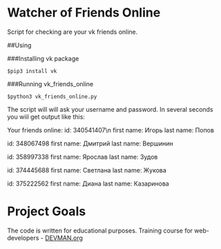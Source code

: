 # Watcher of Friends Online

Script for checking are your vk friends online.

##Using 
  
###Installing vk package

    $pip3 install vk
    
###Running vk_friends_online
  
    $python3 vk_friends_online.py
    
The script will will ask your username  and password. In several seconds you wiil get output like this:

Your friends online:
id: 340541407\n
first name: Игорь
last name: Попов

id: 348067498
first name: Дмитрий
last name: Вершинин

id: 358997338
first name: Ярослав
last name: Зудов

id: 374445688
first name: Светлана
last name: Жукова

id: 375222562
first name: Диана
last name: Казаринова



# Project Goals

The code is written for educational purposes. Training course for web-developers - [DEVMAN.org](https://devman.org)
